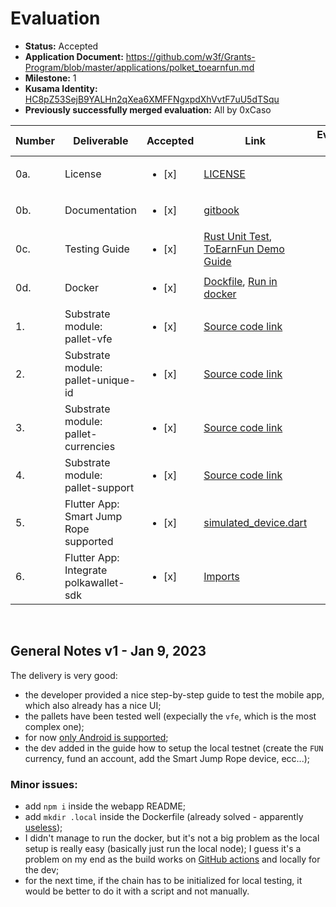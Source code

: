 # Evaluation

- **Status:** Accepted
- **Application Document:** https://github.com/w3f/Grants-Program/blob/master/applications/polket_toearnfun.md
- **Milestone:** 1
- **Kusama Identity:** [HC8pZ53SejB9YALHn2qXea6XMFFNgxpdXhVvtF7uU5dTSqu](https://kusama.subscan.io/account/HC8pZ53SejB9YALHn2qXea6XMFFNgxpdXhVvtF7uU5dTSqu)
- **Previously successfully merged evaluation:** All by 0xCaso

| Number | Deliverable                            | Accepted               | Link                                                                                                                                                                                                                                          | Evaluation Notes |
| ------ | -------------------------------------- | ---------------------- | --------------------------------------------------------------------------------------------------------------------------------------------------------------------------------------------------------------------------------------------- | ---------------- |
| 0a.    | License                                | <ul><li>[x] </li></ul> | [LICENSE](https://github.com/polketio/polket-node/blob/8053f5a15c27784b7499bee88b8099d28eff8612/LICENSE)                                                                                                                                      |                  |
| 0b.    | Documentation                          | <ul><li>[x] </li></ul> | [gitbook](https://polketio.gitbook.io/toearnfun/)                                                                                                                                                                                             |                  |
| 0c.    | Testing Guide                          | <ul><li>[x] </li></ul> | [Rust Unit Test](https://github.com/polketio/polket-node/tree/8053f5a15c27784b7499bee88b8099d28eff8612#testing), [ToEarnFun Demo Guide](https://polketio.gitbook.io/toearnfun/guides/how-to-run-toearnfun-app)                                |                  |
| 0d.    | Docker                                 | <ul><li>[x] </li></ul> | [Dockfile](https://github.com/polketio/polket-node/blob/8053f5a15c27784b7499bee88b8099d28eff8612/Dockerfile), [Run in docker](https://github.com/polketio/polket-node/tree/8053f5a15c27784b7499bee88b8099d28eff8612#run-full-node-on-testnet) |                  |
| 1.     | Substrate module: pallet-vfe           | <ul><li>[x] </li></ul> | [Source code link](https://github.com/polketio/polket-node/tree/8053f5a15c27784b7499bee88b8099d28eff8612/pallets/vfe)                                                                                                                         |                  |
| 2.     | Substrate module: pallet-unique-id     | <ul><li>[x] </li></ul> | [Source code link](https://github.com/polketio/polket-node/tree/8053f5a15c27784b7499bee88b8099d28eff8612/pallets/unique-id)                                                                                                                   |                  |
| 3.     | Substrate module: pallet-currencies    | <ul><li>[x] </li></ul> | [Source code link](https://github.com/polketio/polket-node/tree/8053f5a15c27784b7499bee88b8099d28eff8612/pallets/currencies)                                                                                                                  |                  |
| 4.     | Substrate module: pallet-support       | <ul><li>[x] </li></ul> | [Source code link](https://github.com/polketio/polket-node/tree/8053f5a15c27784b7499bee88b8099d28eff8612/pallets/support)                                                                                                                     |                  |
| 5.     | Flutter App: Smart Jump Rope supported | <ul><li>[x] </li></ul> | [simulated_device.dart](https://github.com/polketio/toearnfun_flutter_app/blob/97279a8096185422e880a8bbf07753f36f97f1bf/lib/plugins/ropes/simulated_device.dart)                                                                              |                  |
| 6.     | Flutter App: Integrate polkawallet-sdk | <ul><li>[x] </li></ul> | [Imports](https://github.com/polketio/toearnfun_flutter_app/search?p=1&q=polkawallet)                                                                                                                                                         |                  |

<br/>

## General Notes v1 - Jan 9, 2023

The delivery is very good:

- the developer provided a nice step-by-step guide to test the mobile app, which also already has a nice UI;
- the pallets have been tested well (expecially the `vfe`, which is the most complex one);
- for now [only Android is supported](https://github.com/w3f/Grant-Milestone-Delivery/pull/673#issuecomment-1372166017);
- the dev added in the guide how to setup the local testnet (create the `FUN` currency, fund an account, add the Smart Jump Rope device, ecc...);

### Minor issues:

- add `npm i` inside the webapp README;
- add `mkdir .local` inside the Dockerfile (already solved - apparently [useless](https://github.com/w3f/Grant-Milestone-Delivery/pull/673#issuecomment-1375236338));
- I didn't manage to run the docker, but it's not a big problem as the local setup is really easy (basically just run the local node); I guess it's a problem on my end as the build works on [GitHub actions](https://github.com/w3f/Grant-Milestone-Delivery/pull/673#issuecomment-1373815866) and locally for the dev;
- for the next time, if the chain has to be initialized for local testing, it would be better to do it with a script and not manually.
